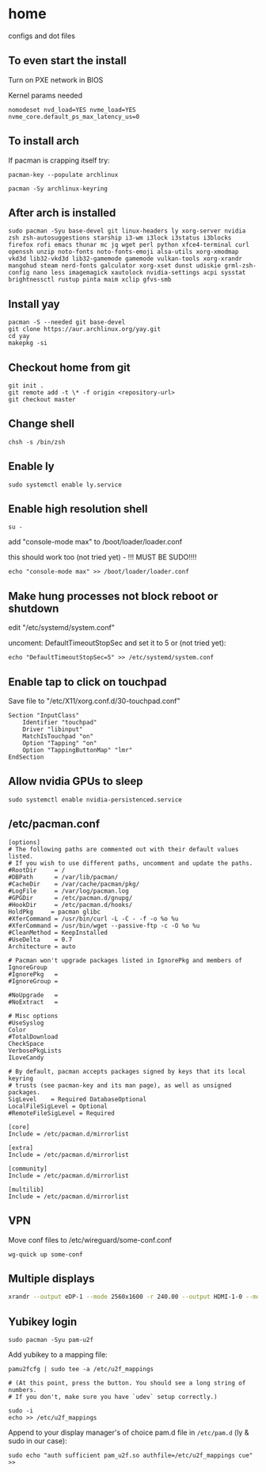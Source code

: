 # home
configs and dot files

## To even start the install
Turn on PXE network in BIOS

Kernel params needed
```shell
nomodeset nvd_load=YES nvme_load=YES nvme_core.default_ps_max_latency_us=0
```

## To install arch
If pacman is crapping itself try:
```shell
pacman-key --populate archlinux
```
```shell
pacman -Sy archlinux-keyring
```
## After arch is installed
```
sudo pacman -Syu base-devel git linux-headers ly xorg-server nvidia zsh zsh-autosuggestions starship i3-wm i3lock i3status i3blocks firefox rofi emacs thunar mc jq wget perl python xfce4-terminal curl openssh unzip noto-fonts noto-fonts-emoji alsa-utils xorg-xmodmap vkd3d lib32-vkd3d lib32-gamemode gamemode vulkan-tools xorg-xrandr mangohud steam nerd-fonts galculator xorg-xset dunst udiskie grml-zsh-config nano less imagemagick xautolock nvidia-settings acpi sysstat brightnessctl rustup pinta maim xclip gfvs-smb
```

## Install yay
```shell
pacman -S --needed git base-devel
git clone https://aur.archlinux.org/yay.git
cd yay
makepkg -si
```

## Checkout home from git
```shell
git init .
git remote add -t \* -f origin <repository-url>
git checkout master
```

## Change shell
```shell
chsh -s /bin/zsh
```

## Enable ly
```shell
sudo systemctl enable ly.service
```

## Enable high resolution shell
```shell
su -
```
add "console-mode max" to /boot/loader/loader.conf

this should work too (not tried yet) - !!! MUST BE SUDO!!!!
```shell
echo "console-mode max" >> /boot/loader/loader.conf
```

## Make hung processes not block reboot or shutdown
edit "/etc/systemd/system.conf"

uncoment: DefaultTimeoutStopSec and set it to 5 or (not tried yet):
```shell
echo "DefaultTimeoutStopSec=5" >> /etc/systemd/system.conf
```

## Enable tap to click on touchpad
Save file to "/etc/X11/xorg.conf.d/30-touchpad.conf"
```
Section "InputClass"
    Identifier "touchpad"
    Driver "libinput"
    MatchIsTouchpad "on"
    Option "Tapping" "on"
    Option "TappingButtonMap" "lmr"
EndSection
```

## Allow nvidia GPUs to sleep
```shell
sudo systemctl enable nvidia-persistenced.service
```

## /etc/pacman.conf
```apacheconf
[options]
# The following paths are commented out with their default values listed.
# If you wish to use different paths, uncomment and update the paths.
#RootDir     = /
#DBPath      = /var/lib/pacman/
#CacheDir    = /var/cache/pacman/pkg/
#LogFile     = /var/log/pacman.log
#GPGDir      = /etc/pacman.d/gnupg/
#HookDir     = /etc/pacman.d/hooks/
HoldPkg     = pacman glibc
#XferCommand = /usr/bin/curl -L -C - -f -o %o %u
#XferCommand = /usr/bin/wget --passive-ftp -c -O %o %u
#CleanMethod = KeepInstalled
#UseDelta    = 0.7
Architecture = auto

# Pacman won't upgrade packages listed in IgnorePkg and members of IgnoreGroup
#IgnorePkg   =
#IgnoreGroup =

#NoUpgrade   =
#NoExtract   =

# Misc options
#UseSyslog
Color
#TotalDownload
CheckSpace
VerbosePkgLists
ILoveCandy

# By default, pacman accepts packages signed by keys that its local keyring
# trusts (see pacman-key and its man page), as well as unsigned packages.
SigLevel    = Required DatabaseOptional
LocalFileSigLevel = Optional
#RemoteFileSigLevel = Required

[core]
Include = /etc/pacman.d/mirrorlist

[extra]
Include = /etc/pacman.d/mirrorlist

[community]
Include = /etc/pacman.d/mirrorlist

[multilib]
Include = /etc/pacman.d/mirrorlist
```

## VPN
Move conf files to /etc/wireguard/some-conf.conf
```shell
wg-quick up some-conf
```

## Multiple displays
```sh
xrandr --output eDP-1 --mode 2560x1600 -r 240.00 --output HDMI-1-0 --mode 4096x2160 --right-of eDP-1
```

## Yubikey login
```shell
sudo pacman -Syu pam-u2f
```
Add yubikey to a mapping file:
```shell
pamu2fcfg | sudo tee -a /etc/u2f_mappings

# (At this point, press the button. You should see a long string of numbers.
# If you don't, make sure you have `udev` setup correctly.)

sudo -i
echo >> /etc/u2f_mappings
```
Append to your display manager's of choice pam.d file in `/etc/pam.d` (ly & sudo in our case):
```shell
sudo echo "auth sufficient pam_u2f.so authfile=/etc/u2f_mappings cue" >>
```
